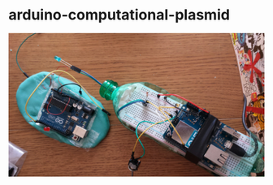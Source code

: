 arduino-computational-plasmid
=============================

![Alt text](/img1.png?raw=true "Optional Title")

